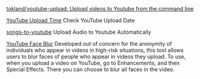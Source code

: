 
[tokland/youtube-upload: Upload videos to Youtube from the command line](https://github.com/tokland/youtube-upload)

[YouTube Upload Time](https://chrome.google.com/webstore/detail/youtube-upload-time/nenoecmaibjcahoahnmeinahlapheblg)
Check YouTube Upload Date

[songs-to-youtube](https://github.com/7x11x13/songs-to-youtube)
Upload Audio to Youtube Automatically

[YouTube Face Blur](http://youtube-global.blogspot.nl/2012/07/face-blurring-when-footage-requires.html)
Developed out of concern for the anonymity of individuals who appear in videos in high-risk situations, this tool allows users to blur faces of people who appear in videos they upload. To use, when you upload a video on YouTube, go to Enhancements, and then Special Effects. There you can choose to blur all faces in the video.
